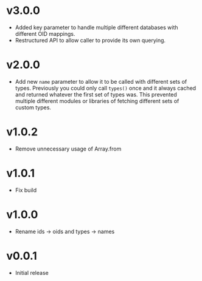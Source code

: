 # v3.0.0
* Added key parameter to handle multiple different databases with different OID mappings.
* Restructured API to allow caller to provide its own querying.

# v2.0.0
* Add new `name` parameter to allow it to be called with different sets of types. Previously you could only call `types()` once and it always cached and returned whatever the first set of types was. This prevented multiple different modules or libraries of fetching different sets of custom types.

# v1.0.2
* Remove unnecessary usage of Array.from

# v1.0.1
* Fix build

# v1.0.0
* Rename ids -> oids and types -> names

# v0.0.1
* Initial release
